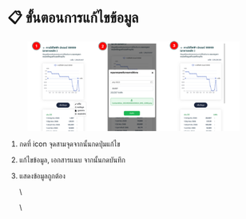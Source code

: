 # 📋 ขั้นตอนการแก้ไขข้อมูล

<figure><img src="../.gitbook/assets/image (93).png" alt=""><figcaption></figcaption></figure>

1. กดที่ icon จุดสามจุดจากนั้นกดปุ่มแก้ไข
2. แก้ไขข้อมูล, เอกสารแนบ จากนั้นกดบันทึก
3.  แสดงข้อมูลถูกต้อง

    \


    \
